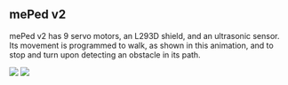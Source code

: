 ## mePed v2

mePed v2 has 9 servo motors, an L293D shield, and an ultrasonic sensor. Its movement is programmed to walk, as shown in this animation, and to stop and turn upon detecting an obstacle in its path.

<img src="https://github.com/NicolasAuersvalt/Projects/blob/main/Rob%C3%B3tica/MePad/imagens/meped1.jpg">

<img src="https://github.com/NicolasAuersvalt/Projects/blob/main/Rob%C3%B3tica/MePad/imagens/meped2.jpg">

